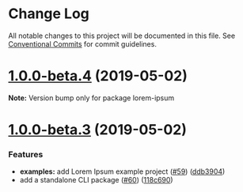# Change Log

All notable changes to this project will be documented in this file.
See [Conventional Commits](https://conventionalcommits.org) for commit guidelines.

# [1.0.0-beta.4](https://github.com/diez/diez/compare/v1.0.0-beta.3...v1.0.0-beta.4) (2019-05-02)

**Note:** Version bump only for package lorem-ipsum





# [1.0.0-beta.3](https://github.com/diez/diez/compare/v1.0.0-beta.0...v1.0.0-beta.3) (2019-05-02)


### Features

* **examples:** add Lorem Ipsum example project ([#59](https://github.com/diez/diez/issues/59)) ([ddb3904](https://github.com/diez/diez/commit/ddb3904))
* add a standalone CLI package ([#60](https://github.com/diez/diez/issues/60)) ([118c690](https://github.com/diez/diez/commit/118c690))
